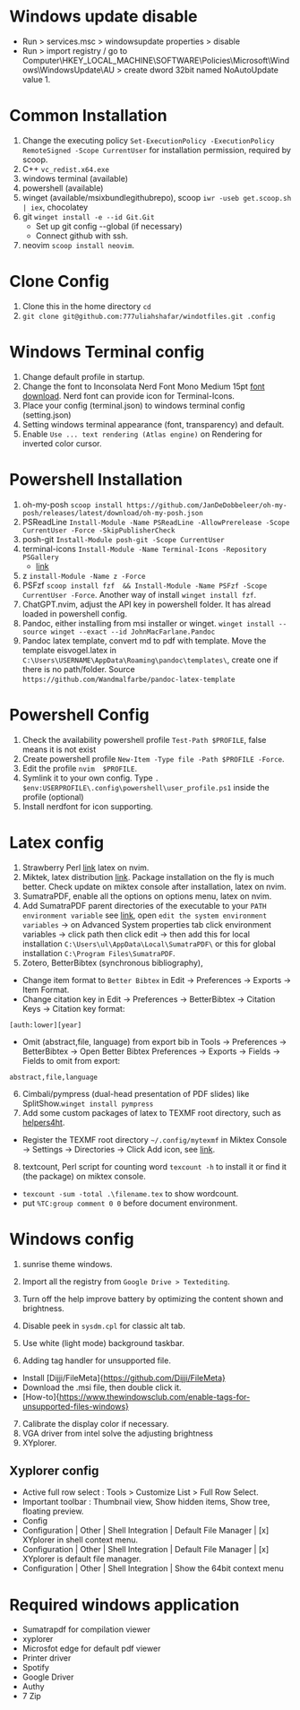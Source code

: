 # Windows update disable
- Run > services.msc > windowsupdate properties > disable
- Run > import registry / go to Computer\HKEY_LOCAL_MACHINE\SOFTWARE\Policies\Microsoft\Windows\WindowsUpdate\AU > create dword 32bit named NoAutoUpdate value 1.

# Common Installation
1. Change the executing policy `Set-ExecutionPolicy -ExecutionPolicy RemoteSigned -Scope CurrentUser` for installation permission, required by scoop.
1. C++ `vc_redist.x64.exe`
1. windows terminal (available)
1. powershell (available)
1. winget (available/msixbundlegithubrepo), scoop `iwr -useb get.scoop.sh | iex`, chocolatey
1. git `winget install -e --id Git.Git`
    - Set up git config --global (if necessary)
    - Connect github with ssh.
1. neovim `scoop install neovim`.

# Clone Config

1. Clone this in the home directory `cd`
1. `git clone git@github.com:777uliahshafar/windotfiles.git .config`

# Windows Terminal config

1. Change default profile in startup.
1. Change the font to Inconsolata Nerd Font Mono Medium 15pt [font download](https://www.nerdfonts.com/font-downloads). Nerd font can provide icon for Terminal-Icons.
1. Place your config (terminal.json) to windows terminal config (setting.json)
1. Setting windows terminal appearance (font, transparency) and default.
1. Enable `Use ... text rendering (Atlas engine)` on Rendering for inverted color cursor.

# Powershell Installation

1. oh-my-posh `scoop install https://github.com/JanDeDobbeleer/oh-my-posh/releases/latest/download/oh-my-posh.json`
1. PSReadLine `Install-Module -Name PSReadLine -AllowPrerelease -Scope CurrentUser -Force -SkipPublisherCheck`
1. posh-git `Install-Module posh-git -Scope CurrentUser`
1. terminal-icons `Install-Module -Name Terminal-Icons -Repository PSGallery`
    - [link](https://gist.github.com/markwragg/6301bfcd56ce86c3de2bd7e2f09a8839)
1. z `install-Module -Name z -Force`
1. PSFzf `scoop install fzf  && Install-Module -Name PSFzf -Scope CurrentUser -Force`. Another way of install `winget install fzf`.
1. ChatGPT.nvim, adjust the API key in powershell folder. It has alread loaded in powershell config.
1. Pandoc, either installing from msi installer or winget. `winget install --source winget --exact --id JohnMacFarlane.Pandoc`
1. Pandoc latex template, convert md to pdf with template. Move the template eisvogel.latex in `C:\Users\USERNAME\AppData\Roaming\pandoc\templates\`, create one if there is no path/folder. Source `https://github.com/Wandmalfarbe/pandoc-latex-template`

# Powershell Config
1. Check the availability powershell profile `Test-Path $PROFILE`, false means it is not exist
1. Create powershell profile `New-Item -Type file -Path $PROFILE -Force`.
1. Edit the profile `nvim  $PROFILE`.
1. Symlink it to your own config. Type `. $env:USERPROFILE\.config\powershell\user_profile.ps1` inside the profile (optional)
1. Install nerdfont for icon supporting.


# Latex config

1. Strawberry Perl [link](https://strawberryperl.com/) latex on nvim.
2. Miktek, latex distribution [link](https://miktex.org/download). Package installation on the fly is much better. Check update on miktex console after installation, latex on nvim.
3. SumatraPDF, enable all the options on options menu, latex on nvim.
4. Add SumatraPDF parent directories of the executable to your `PATH environment variable` see [link](https://www.wikihow.com/Change-the-PATH-Environment-Variable-on-Windows), open `edit the system environment variables` → on Advanced System properties tab click environment variables → click path then click edit → then add this for local installation  `C:\Users\ul\AppData\Local\SumatraPDF\` or this for global installation `C:\Program Files\SumatraPDF`.
5. Zotero, BetterBibtex (synchronous bibliography),
- Change item format to `Better Bibtex` in Edit → Preferences → Exports → Item Format.
- Change citation key in Edit → Preferences → BetterBibtex → Citation Keys → Citation key format:
```
[auth:lower][year]
```
- Omit (abstract,file, language) from export bib in Tools → Preferences → BetterBibtex → Open Better Bibtex Preferences → Exports → Fields → Fields to omit from export:
```
abstract,file,language
```
6. Cimbali/pympress (dual-head presentation of PDF slides) like SplitShow.`winget install pympress`
7. Add some custom packages of latex to TEXMF root directory, such as [helpers4ht](https://github.com/michal-h21/helpers4ht).
- Register the TEXMF root directory `~/.config/mytexmf` in Miktex Console → Settings → Directories → Click Add icon, see [link](https://miktex.org/howto/miktex-console).
8. textcount, Perl script for counting word `texcount -h` to install it or find it (the package) on miktex console.
  - `texcount -sum -total .\filename.tex` to show wordcount.
  - put `%TC:group comment 0 0` before document environment.



# Windows config
  1. sunrise theme windows.
  2. Import all the registry from `Google Drive > Textediting`.
  3. Turn off the help improve battery by optimizing the content shown and brightness.
  4. Disable peek in `sysdm.cpl` for classic alt tab.
  5. Use white (light mode) background taskbar.

  6. Adding tag handler for unsupported file.
  - Install [Dijji/FileMeta]{https://github.com/Dijji/FileMeta}
  - Download the .msi file, then double click it.
  - [How-to]{https://www.thewindowsclub.com/enable-tags-for-unsupported-files-windows}
  7. Calibrate the display color if necessary.
  8. VGA driver from intel solve the adjusting brightness
  9. XYplorer.

## Xyplorer config
- Active full row select : Tools > Customize List > Full Row Select.
- Important toolbar : Thumbnail view, Show hidden items, Show tree, floating preview.
- Config
- Configuration | Other | Shell Integration | Default File Manager | [x] XYplorer in shell context menu.
- Configuration | Other | Shell Integration | Default File Manager | [x] XYplorer is default file manager.
- Configuration | Other | Shell Integration | Show the 64bit context menu

# Required windows application
  - Sumatrapdf for compilation viewer
  - xyplorer
  - Microsfot edge for default pdf viewer
  - Printer driver
  - Spotify
  - Google Driver
  - Authy
  - 7 Zip



